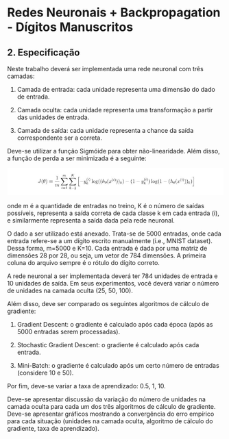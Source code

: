# Redes Neuronais + Backpropagation - Dígitos Manuscritos

## 2. Especificação

Neste trabalho deverá ser implementada uma rede neuronal com três camadas:

1. Camada de entrada: cada unidade representa uma dimensão do dado de entrada.

2. Camada oculta: cada unidade representa uma transformação a partir das unidades de entrada.

3. Camada de saída: cada unidade representa a chance da saída correspondente ser a correta.

Deve-se utilizar a função Sigmóide para obter não-linearidade. Além disso, a função de perda a ser minimizada é a seguinte:

<img src="cross-enthropy.jpg">

onde m é a quantidade de entradas no treino, K é o número de saídas possíveis,  representa a saída correta de cada classe k em cada entrada (i), e similarmente representa a saída dada pela rede neuronal.

O dado a ser utilizado está anexado. Trata-se de 5000 entradas, onde cada entrada refere-se a um dígito escrito manualmente (i.e., MNIST dataset). Dessa forma, m=5000 e K=10. Cada entrada é dada por uma matriz de dimensões 28 por 28, ou seja, um vetor de 784 dimensões. A primeira coluna do arquivo sempre é o rótulo do dígito correto.

A rede neuronal a ser implementada deverá ter 784 unidades de entrada e 10 unidades de saída. Em seus experimentos, você deverá variar o número de unidades na camada oculta (25, 50, 100).

Além disso, deve ser comparado os seguintes algoritmos de cálculo de gradiente:

1. Gradient Descent: o gradiente é calculado após cada época (após as 5000 entradas serem processadas).

2. Stochastic Gradient Descent: o gradiente é calculado após cada entrada.

3. Mini-Batch: o gradiente é calculado após um certo número de entradas (considere 10 e 50).

Por fim, deve-se variar a taxa de aprendizado: 0.5, 1, 10.

Deve-se apresentar discussão da variação do número de unidades na camada oculta para cada um dos três algoritmos de cálculo de gradiente. Deve-se apresentar gráficos mostrando a convergência do erro empírico para cada situação (unidades na camada oculta, algoritmo de cálculo do gradiente, taxa de aprendizado).
